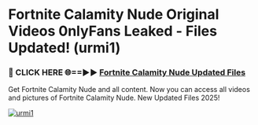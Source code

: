 # Fortnite Calamity Nude Original Videos 0nlyFans Leaked - Files Updated! (urmi1)

<h3>🔴 CLICK HERE 🌐==►► <a href="https://tinyurl.com/52m3yx9h" rel="nofollow">Fortnite Calamity Nude Updated Files</a></h3>

Get Fortnite Calamity Nude and all content. Now you can access all videos and pictures of Fortnite Calamity Nude. New Updated Files 2025!

[![urmi1](https://i.imgur.com/TnHtlc8.gif)](https://tinyurl.com/52m3yx9h)
